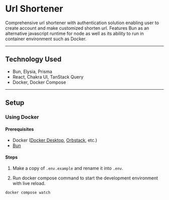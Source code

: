 # Url Shortener

Comprehensive url shortener with authentication solution enabling user to create account and make customized shorten url. Features Bun as an alternative javascript runtime for node as well as its ability to run in container environment such as Docker.

---

## Technology Used

- Bun, Elysia, Prisma
- React, Chakra UI, TanStack Query
- Docker, Docker Compose

---

## Setup

### Using Docker

#### Prerequisites

- Docker ([Docker Desktop](https://www.docker.com/products/docker-desktop/), [Orbstack](https://orbstack.dev/), etc.)
- [Bun](https://bun.sh/)

#### Steps

1. Make a copy of `.env.example` and rename it into `.env`.

2. Run docker compose command to start the development environment with live reload.

```bash
docker compose watch
```
